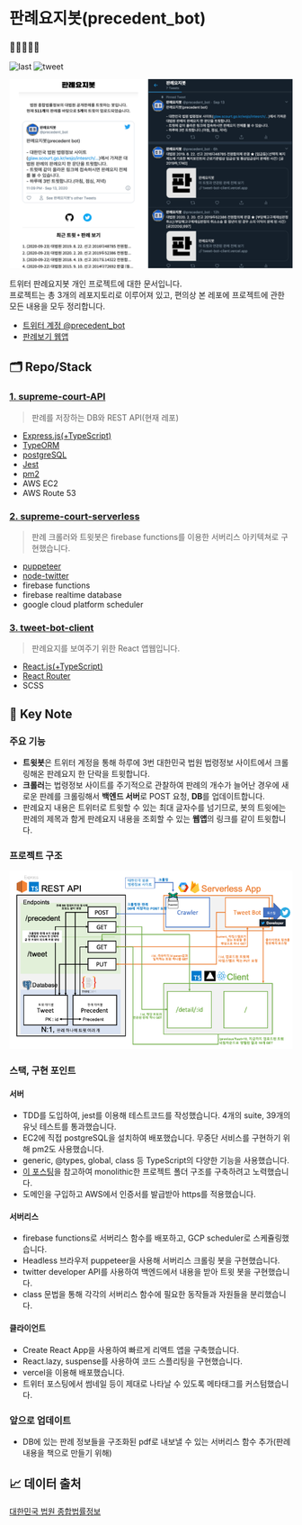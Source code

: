 # 판례요지봇(precedent_bot)

###  🤖🐧👩🏻‍⚖️

![last](https://img.shields.io/github/last-commit/MaxKim-J/supreme-court-API) ![tweet](https://img.shields.io/twitter/follow/precedent_bot?label=%40precedent_bot&style=social)

![appImage](./appImage.png)

트위터 판례요지봇 개인 프로젝트에 대한 문서입니다.  
프로젝트는 총 3개의 레포지토리로 이루어져 있고, 편의상 본 레포에 프로젝트에 관한 모든 내용을 모두 정리합니다.

- [트위터 계정 @precedent_bot](https://twitter.com/precedent_bot)
- [판례보기 웹앱](https://tweet-bot-client.vercel.app/)

## 🗂 Repo/Stack

### [1. supreme-court-API](https://github.com/MaxKim-J/supreme-court-API)

> 판례를 저장하는 DB와 REST API(현재 레포)

- [Express.js(+TypeScript)](https://github.com/expressjs/express)
- [TypeORM](https://github.com/typeorm/typeorm)
- [postgreSQL](https://www.postgresql.org/)
- [Jest](https://github.com/facebook/jest)
- [pm2](https://github.com/Unitech/pm2)
- AWS EC2
- AWS Route 53

### [2. supreme-court-serverless](https://github.com/MaxKim-J/supreme-court-severless)

> 판례 크롤러와 트윗봇은 firebase functions를 이용한 서버리스 아키텍쳐로 구현했습니다.

- [puppeteer](https://github.com/puppeteer/puppeteer)
- [node-twitter](https://github.com/jdub/node-twitter)
- firebase functions
- firebase realtime database
- google cloud platform scheduler

### [3. tweet-bot-client](https://github.com/MaxKim-J/tweet-bot-client)

> 판례요지를 보여주기 위한 React 앱웹입니다.

- [React.js(+TypeScript)](https://github.com/facebook/create-react-app)
- [React Router](https://github.com/ReactTraining/react-router)
- SCSS

## 📖  Key Note

### 주요 기능

- **트윗봇**은 트위터 계정을 통해 하루에 3번 대한민국 법원 법령정보 사이트에서 크롤링해온 판례요지 한 단락을 트윗합니다.
- **크롤러**는 법령정보 사이트를 주기적으로 관찰하여 판례의 개수가 늘어난 경우에 새로운 판례를 크롤링해서 **백엔드 서버**로 POST 요청, **DB**를 업데이트합니다.
- 판례요지 내용은 트위터로 트윗할 수 있는 최대 글자수를 넘기므로, 봇의 트윗에는 판례의 제목과 함게 판례요지 내용을 조회할 수 있는 **웹앱**의 링크를 같이 트윗합니다.

### 프로젝트 구조

![구조](./project-structure.png)

### 스택, 구현 포인트

#### 서버

- TDD를 도입하여, jest를 이용해 테스트코드를 작성했습니다. 4개의 suite, 39개의 유닛 테스트를 통과했습니다.
- EC2에 직접 postgreSQL을 설치하여 배포했습니다. 무중단 서비스를 구현하기 위해 pm2도 사용했습니다.
- generic, @types, global, class 등 TypeScript의 다양한 기능을 사용했습니다.
- [이 포스팅](https://changhoi.github.io/posts/backend/serverside-typescript-setting-01/)을 참고하여 monolithic한 프로젝트 폴더 구조를 구축하려고 노력했습니다.
- 도메인을 구입하고 AWS에서 인증서를 발급받아 https를 적용했습니다.

#### 서버리스

- firebase functions로 서버리스 함수를 배포하고, GCP scheduler로 스케쥴링했습니다.
- Headless 브라우저 puppeteer을 사용해 서버리스 크롤링 봇을 구현했습니다.
- twitter developer API를 사용하여 백엔드에서 내용을 받아  트윗 봇을 구현했습니다.
- class 문법을 통해 각각의 서버리스 함수에 필요한 동작들과 자원들을 분리했습니다.

#### 클라이언트

- Create React App을 사용하여 빠르게 리액트 앱을 구축했습니다. 
- React.lazy, suspense를 사용하여 코드 스플리팅을 구현했습니다. 
- vercel을 이용해 배포했습니다.
- 트위터 포스팅에서 썸네일 등이 제대로 나타날 수 있도록 메타태그를 커스텀했습니다. 

### 앞으로 업데이트

- DB에 있는 판례 정보들을 구조화된 pdf로 내보낼 수 있는 서버리스 함수 추가(판례 내용을 책으로 만들기 위해)

## 📈 데이터 출처
[대한민국 법원 종합법률정보](https://glaw.scourt.go.kr/wsjo/intesrch/sjo022.do)